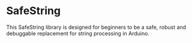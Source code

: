 # SafeString
This SafeString library is designed for beginners to be a safe, robust and debuggable replacement for string processing in Arduino.
